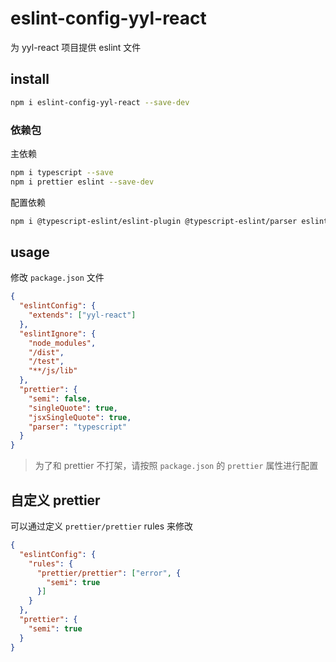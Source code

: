 # eslint-config-yyl-react
为 yyl-react 项目提供 eslint 文件

## install
```bash
npm i eslint-config-yyl-react --save-dev
```

### 依赖包
主依赖
```bash
npm i typescript --save
npm i prettier eslint --save-dev
```

配置依赖
```bash
npm i @typescript-eslint/eslint-plugin @typescript-eslint/parser eslint-config-node eslint-config-prettier eslint-config-standard eslint-plugin-prettier eslint-plugin-html eslint-plugin-node eslint-plugin-promise eslint-plugin-react eslint-plugin-standard --save-dev
```


## usage
修改 `package.json` 文件
```json
{
  "eslintConfig": {
    "extends": ["yyl-react"]
  },
  "eslintIgnore": {
    "node_modules",
    "/dist",
    "/test",
    "**/js/lib"
  },
  "prettier": {
    "semi": false,
    "singleQuote": true,
    "jsxSingleQuote": true,
    "parser": "typescript"
  }
}
```
> 为了和 prettier 不打架，请按照 `package.json` 的 `prettier` 属性进行配置

## 自定义 prettier
可以通过定义 `prettier/prettier` rules 来修改
```json
{
  "eslintConfig": {
    "rules": {
      "prettier/prettier": ["error", {
        "semi": true
      }]
    }
  },
  "prettier": {
    "semi": true
  }
}
```